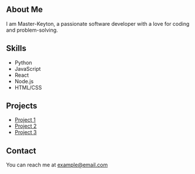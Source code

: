 ## About Me
I am Master-Keyton, a passionate software developer with a love for coding and problem-solving.

## Skills
- Python
- JavaScript
- React
- Node.js
- HTML/CSS

## Projects
- [Project 1](link)
- [Project 2](link)
- [Project 3](link)

## Contact
You can reach me at example@email.com
